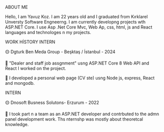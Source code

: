 ABOUT ME

Hello, I am Yavuz Koz. I am 22 years old and I graduated from Kırklarel Unversty Software Engneerng. I am currently developng projects wth ASP.NET Core. I use Asp .Net Core Mvc, Web Ap, css, html, js and React languages and technologes n my projects.

WORK HİSTORY
INTERN

🟡 Dgturk Ben Meda Group - Beşktaş / İstanbul - 2024

🔵 "Dealer and staff job assgnment" usng ASP.NET Core 8 Web API
and React I worked on the project.

🔵 I developed a personal web page (CV ste) usng Node js, express,
React and mongodb.

INTERN

🟡 Dnosoft Busness Solutons- Erzurum - 2022

🔵 I took part n a team as an ASP.NET developer and contrbuted to
the admn panel development work. Ths nternshp was mostly
about theoretcal knowledge.
<!--
**kzyavuz/kzyavuz** is a ✨ _special_ ✨ repository because its `README.md` (this file) appears on your GitHub profile.

Here are some ideas to get you started:

- 🔭 I’m currently working on ...
- 🌱 I’m currently learning ...
- 👯 I’m looking to collaborate on ...
- 🤔 I’m looking for help with ...
- 💬 Ask me about ...
- 📫 How to reach me: ...
- 😄 Pronouns: ...
- ⚡ Fun fact: ...
-->
